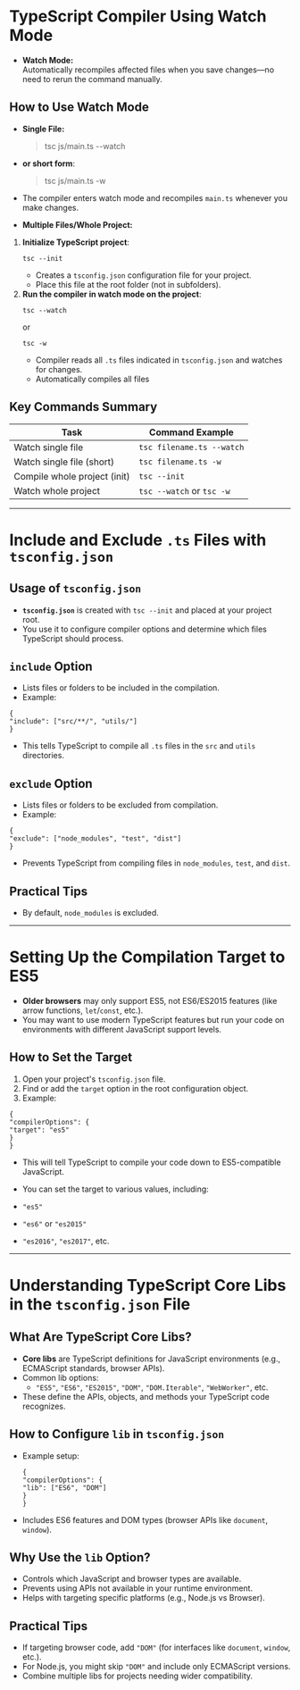 # TypeScript Compiler Using Watch Mode

- **Watch Mode:**  
  Automatically recompiles affected files when you save changes—no need to rerun the command manually.

## How to Use Watch Mode

- **Single File:**
  > tsc js/main.ts --watch
- **or short form**:

  > tsc js/main.ts -w

- The compiler enters watch mode and recompiles `main.ts` whenever you make changes.

- **Multiple Files/Whole Project:**

1. **Initialize TypeScript project**:
   ```
   tsc --init
   ```
   - Creates a `tsconfig.json` configuration file for your project.
   - Place this file at the root folder (not in subfolders).
2. **Run the compiler in watch mode on the project**:
   ```
   tsc --watch
   ```
   or
   ```
   tsc -w
   ```
   - Compiler reads all `.ts` files indicated in `tsconfig.json` and watches for changes.
   - Automatically compiles all files

## Key Commands Summary

| Task                         | Command Example           |
| ---------------------------- | ------------------------- |
| Watch single file            | `tsc filename.ts --watch` |
| Watch single file (short)    | `tsc filename.ts -w`      |
| Compile whole project (init) | `tsc --init`              |
| Watch whole project          | `tsc --watch` or `tsc -w` |

---

# Include and Exclude `.ts` Files with `tsconfig.json`

## Usage of `tsconfig.json`

- **`tsconfig.json`** is created with `tsc --init` and placed at your project root.
- You use it to configure compiler options and determine which files TypeScript should process.

## `include` Option

- Lists files or folders to be included in the compilation.
- Example:

```
{
"include": ["src/**/", "utils/"]
}
```

- This tells TypeScript to compile all `.ts` files in the `src` and `utils` directories.

## `exclude` Option

- Lists files or folders to be excluded from compilation.
- Example:

```
{
"exclude": ["node_modules", "test", "dist"]
}
```

- Prevents TypeScript from compiling files in `node_modules`, `test`, and `dist`.

## Practical Tips

- By default, `node_modules` is excluded.

---

# Setting Up the Compilation Target to ES5

- **Older browsers** may only support ES5, not ES6/ES2015 features (like arrow functions, `let`/`const`, etc.).
- You may want to use modern TypeScript features but run your code on environments with different JavaScript support levels.

## How to Set the Target

1. Open your project's `tsconfig.json` file.
2. Find or add the `target` option in the root configuration object.
3. Example:

```
{
"compilerOptions": {
"target": "es5"
}
}
```

- This will tell TypeScript to compile your code down to ES5-compatible JavaScript.

- You can set the target to various values, including:
- `"es5"`
- `"es6"` or `"es2015"`
- `"es2016"`, `"es2017"`, etc.

---

# Understanding TypeScript Core Libs in the `tsconfig.json` File

## What Are TypeScript Core Libs?

- **Core libs** are TypeScript definitions for JavaScript environments (e.g., ECMAScript standards, browser APIs).
- Common lib options:
  - `"ES5"`, `"ES6"`, `"ES2015"`, `"DOM"`, `"DOM.Iterable"`, `"WebWorker"`, etc.
- These define the APIs, objects, and methods your TypeScript code recognizes.

## How to Configure `lib` in `tsconfig.json`

- Example setup:

  ```
  {
  "compilerOptions": {
  "lib": ["ES6", "DOM"]
  }
  }
  ```

- Includes ES6 features and DOM types (browser APIs like `document`, `window`).

## Why Use the `lib` Option?

- Controls which JavaScript and browser types are available.
- Prevents using APIs not available in your runtime environment.
- Helps with targeting specific platforms (e.g., Node.js vs Browser).

## Practical Tips

- If targeting browser code, add `"DOM"` (for interfaces like `document`, `window`, etc.).
- For Node.js, you might skip `"DOM"` and include only ECMAScript versions.
- Combine multiple libs for projects needing wider compatibility.
